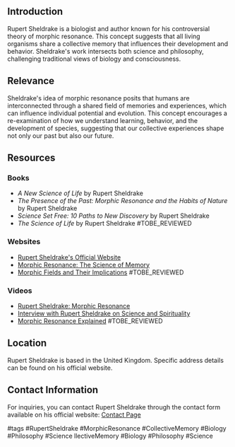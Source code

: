 ## Introduction
Rupert Sheldrake is a biologist and author known for his controversial theory of morphic resonance. This concept suggests that all living organisms share a collective memory that influences their development and behavior. Sheldrake's work intersects both science and philosophy, challenging traditional views of biology and consciousness.

## Relevance
Sheldrake's idea of morphic resonance posits that humans are interconnected through a shared field of memories and experiences, which can influence individual potential and evolution. This concept encourages a re-examination of how we understand learning, behavior, and the development of species, suggesting that our collective experiences shape not only our past but also our future.

## Resources

### Books
- *A New Science of Life* by Rupert Sheldrake
- *The Presence of the Past: Morphic Resonance and the Habits of Nature* by Rupert Sheldrake
- *Science Set Free: 10 Paths to New Discovery* by Rupert Sheldrake
- *The Science of Life* by Rupert Sheldrake #TOBE_REVIEWED

### Websites
- [Rupert Sheldrake's Official Website](https://www.sheldrake.org)
- [Morphic Resonance: The Science of Memory](https://www.morphicresonance.com)
- [Morphic Fields and Their Implications](https://www.morphicfields.com) #TOBE_REVIEWED

### Videos
- [Rupert Sheldrake: Morphic Resonance](https://www.youtube.com/watch?v=example)
- [Interview with Rupert Sheldrake on Science and Spirituality](https://www.youtube.com/watch?v=example)
- [Morphic Resonance Explained](https://www.youtube.com/watch?v=example) #TOBE_REVIEWED

## Location
Rupert Sheldrake is based in the United Kingdom. Specific address details can be found on his official website.

## Contact Information
For inquiries, you can contact Rupert Sheldrake through the contact form available on his official website: [Contact Page](https://www.sheldrake.org/contact)

#tags
#RupertSheldrake #MorphicResonance #CollectiveMemory #Biology #Philosophy #Science
llectiveMemory #Biology #Philosophy #Science
